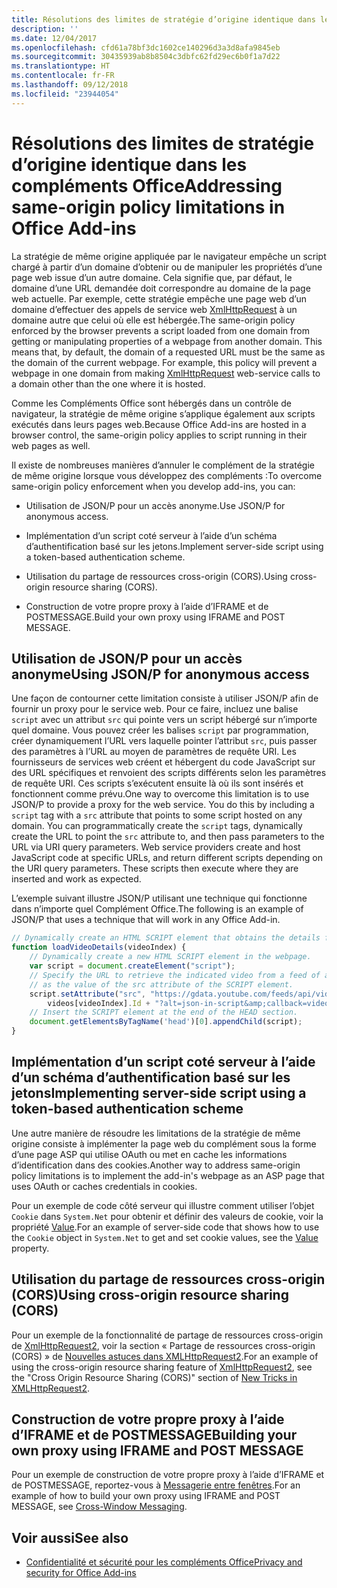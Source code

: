 ```yaml
---
title: Résolutions des limites de stratégie d’origine identique dans les compléments Office
description: ''
ms.date: 12/04/2017
ms.openlocfilehash: cfd61a78bf3dc1602ce140296d3a3d8afa9845eb
ms.sourcegitcommit: 30435939ab8b8504c3dbfc62fd29ec6b0f1a7d22
ms.translationtype: HT
ms.contentlocale: fr-FR
ms.lasthandoff: 09/12/2018
ms.locfileid: "23944054"
---
```

# <a name="addressing-same-origin-policy-limitations-in-office-add-ins"></a><span data-ttu-id="bfd2a-102">Résolutions des limites de stratégie d’origine identique dans les compléments Office</span><span class="sxs-lookup"><span data-stu-id="bfd2a-102">Addressing same-origin policy limitations in Office Add-ins</span></span>


<span data-ttu-id="bfd2a-p101">La stratégie de même origine appliquée par le navigateur empêche un script chargé à partir d’un domaine d’obtenir ou de manipuler les propriétés d’une page web issue d’un autre domaine. Cela signifie que, par défaut, le domaine d’une URL demandée doit correspondre au domaine de la page web actuelle. Par exemple, cette stratégie empêche une page web d’un domaine d’effectuer des appels de service web [XmlHttpRequest](http://www.w3.org/TR/XMLHttpRequest/) à un domaine autre que celui où elle est hébergée.</span><span class="sxs-lookup"><span data-stu-id="bfd2a-p101">The same-origin policy enforced by the browser prevents a script loaded from one domain from getting or manipulating properties of a webpage from another domain. This means that, by default, the domain of a requested URL must be the same as the domain of the current webpage. For example, this policy will prevent a webpage in one domain from making [XmlHttpRequest](http://www.w3.org/TR/XMLHttpRequest/) web-service calls to a domain other than the one where it is hosted.</span></span>

<span data-ttu-id="bfd2a-106">Comme les Compléments Office sont hébergés dans un contrôle de navigateur, la stratégie de même origine s’applique également aux scripts exécutés dans leurs pages web.</span><span class="sxs-lookup"><span data-stu-id="bfd2a-106">Because Office Add-ins are hosted in a browser control, the same-origin policy applies to script running in their web pages as well.</span></span>

<span data-ttu-id="bfd2a-107">Il existe de nombreuses manières d’annuler le complément de la stratégie de même origine lorsque vous développez des compléments :</span><span class="sxs-lookup"><span data-stu-id="bfd2a-107">To overcome same-origin policy enforcement when you develop add-ins, you can:</span></span>

- <span data-ttu-id="bfd2a-108">Utilisation de JSON/P pour un accès anonyme.</span><span class="sxs-lookup"><span data-stu-id="bfd2a-108">Use JSON/P for anonymous access.</span></span> 
    
- <span data-ttu-id="bfd2a-109">Implémentation d’un script coté serveur à l’aide d’un schéma d’authentification basé sur les jetons.</span><span class="sxs-lookup"><span data-stu-id="bfd2a-109">Implement server-side script using a token-based authentication scheme.</span></span>
    
- <span data-ttu-id="bfd2a-110">Utilisation du partage de ressources cross-origin (CORS).</span><span class="sxs-lookup"><span data-stu-id="bfd2a-110">Using cross-origin resource sharing (CORS).</span></span>
    
- <span data-ttu-id="bfd2a-111">Construction de votre propre proxy à l’aide d’IFRAME et de POSTMESSAGE.</span><span class="sxs-lookup"><span data-stu-id="bfd2a-111">Build your own proxy using IFRAME and POST MESSAGE.</span></span>
    

## <a name="using-jsonp-for-anonymous-access"></a><span data-ttu-id="bfd2a-112">Utilisation de JSON/P pour un accès anonyme</span><span class="sxs-lookup"><span data-stu-id="bfd2a-112">Using JSON/P for anonymous access</span></span>


<span data-ttu-id="bfd2a-p102">Une façon de contourner cette limitation consiste à utiliser JSON/P afin de fournir un proxy pour le service web. Pour ce faire, incluez une balise `script` avec un attribut `src` qui pointe vers un script hébergé sur n’importe quel domaine. Vous pouvez créer les balises `script` par programmation, créer dynamiquement l’URL vers laquelle pointer l’attribut `src`, puis passer des paramètres à l’URL au moyen de paramètres de requête URI. Les fournisseurs de services web créent et hébergent du code JavaScript sur des URL spécifiques et renvoient des scripts différents selon les paramètres de requête URI. Ces scripts s’exécutent ensuite là où ils sont insérés et fonctionnent comme prévu.</span><span class="sxs-lookup"><span data-stu-id="bfd2a-p102">One way to overcome this limitation is to use JSON/P to provide a proxy for the web service. You do this by including a `script` tag with a `src` attribute that points to some script hosted on any domain. You can programmatically create the `script` tags, dynamically create the URL to point the `src` attribute to, and then pass parameters to the URL via URI query parameters. Web service providers create and host JavaScript code at specific URLs, and return different scripts depending on the URI query parameters. These scripts then execute where they are inserted and work as expected.</span></span>

<span data-ttu-id="bfd2a-118">L’exemple suivant illustre JSON/P utilisant une technique qui fonctionne dans n’importe quel Complément Office.</span><span class="sxs-lookup"><span data-stu-id="bfd2a-118">The following is an example of JSON/P that uses a technique that will work in any Office Add-in.</span></span>

```js
// Dynamically create an HTML SCRIPT element that obtains the details for the specified video.
function loadVideoDetails(videoIndex) {
    // Dynamically create a new HTML SCRIPT element in the webpage.
    var script = document.createElement("script");
    // Specify the URL to retrieve the indicated video from a feed of a current list of videos,
    // as the value of the src attribute of the SCRIPT element. 
    script.setAttribute("src", "https://gdata.youtube.com/feeds/api/videos/" + 
        videos[videoIndex].Id + "?alt=json-in-script&amp;callback=videoDetailsLoaded");
    // Insert the SCRIPT element at the end of the HEAD section.
    document.getElementsByTagName('head')[0].appendChild(script);
}

```


## <a name="implementing-server-side-script-using-a-token-based-authentication-scheme"></a><span data-ttu-id="bfd2a-119">Implémentation d’un script coté serveur à l’aide d’un schéma d’authentification basé sur les jetons</span><span class="sxs-lookup"><span data-stu-id="bfd2a-119">Implementing server-side script using a token-based authentication scheme</span></span>


<span data-ttu-id="bfd2a-120">Une autre manière de résoudre les limitations de la stratégie de même origine consiste à implémenter la page web du complément sous la forme d’une page ASP qui utilise OAuth ou met en cache les informations d’identification dans des cookies.</span><span class="sxs-lookup"><span data-stu-id="bfd2a-120">Another way to address same-origin policy limitations is to implement the add-in's webpage as an ASP page that uses OAuth or caches credentials in cookies.</span></span>

<span data-ttu-id="bfd2a-121">Pour un exemple de code côté serveur qui illustre comment utiliser l’objet `Cookie` dans `System.Net` pour obtenir et définir des valeurs de cookie, voir la propriété [Value](https://docs.microsoft.com/dotnet/api/system.net.cookie.value?view=netframework-4.7.2).</span><span class="sxs-lookup"><span data-stu-id="bfd2a-121">For an example of server-side code that shows how to use the  `Cookie` object in `System.Net` to get and set cookie values, see the [Value](https://docs.microsoft.com/dotnet/api/system.net.cookie.value?view=netframework-4.7.2) property.</span></span>


## <a name="using-cross-origin-resource-sharing-cors"></a><span data-ttu-id="bfd2a-122">Utilisation du partage de ressources cross-origin (CORS)</span><span class="sxs-lookup"><span data-stu-id="bfd2a-122">Using cross-origin resource sharing (CORS)</span></span>


<span data-ttu-id="bfd2a-123">Pour un exemple de la fonctionnalité de partage de ressources cross-origin de [XmlHttpRequest2](http://dvcs.w3.org/hg/xhr/raw-file/tip/Overview.html), voir la section « Partage de ressources cross-origin (CORS) » de [Nouvelles astuces dans XMLHttpRequest2](http://www.html5rocks.com/en/tutorials/file/xhr2/).</span><span class="sxs-lookup"><span data-stu-id="bfd2a-123">For an example of using the cross-origin resource sharing feature of [XmlHttpRequest2](http://dvcs.w3.org/hg/xhr/raw-file/tip/Overview.html), see the "Cross Origin Resource Sharing (CORS)" section of [New Tricks in XMLHttpRequest2](http://www.html5rocks.com/en/tutorials/file/xhr2/).</span></span>


## <a name="building-your-own-proxy-using-iframe-and-post-message"></a><span data-ttu-id="bfd2a-124">Construction de votre propre proxy à l’aide d’IFRAME et de POSTMESSAGE</span><span class="sxs-lookup"><span data-stu-id="bfd2a-124">Building your own proxy using IFRAME and POST MESSAGE</span></span>


<span data-ttu-id="bfd2a-125">Pour un exemple de construction de votre propre proxy à l’aide d’IFRAME et de POSTMESSAGE, reportez-vous à [Messagerie entre fenêtres](http://ejohn.org/blog/cross-window-messaging/).</span><span class="sxs-lookup"><span data-stu-id="bfd2a-125">For an example of how to build your own proxy using IFRAME and POST MESSAGE, see [Cross-Window Messaging](http://ejohn.org/blog/cross-window-messaging/).</span></span>


## <a name="see-also"></a><span data-ttu-id="bfd2a-126">Voir aussi</span><span class="sxs-lookup"><span data-stu-id="bfd2a-126">See also</span></span>

- [<span data-ttu-id="bfd2a-127">Confidentialité et sécurité pour les compléments Office</span><span class="sxs-lookup"><span data-stu-id="bfd2a-127">Privacy and security for Office Add-ins</span></span>](../concepts/privacy-and-security.md)
    
